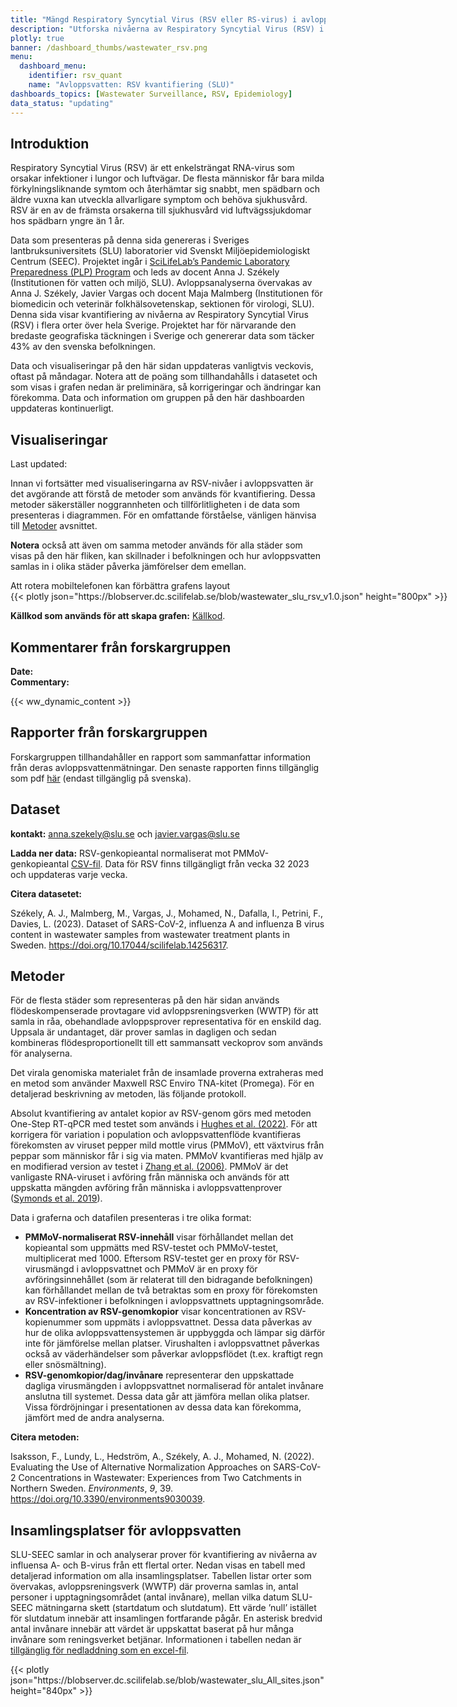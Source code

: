 ```yaml
---
title: "Mängd Respiratory Syncytial Virus (RSV eller RS-virus) i avloppsvatten (SEEC-SLU)"
description: "Utforska nivåerna av Respiratory Syncytial Virus (RSV) i avloppsvatten över hela Sverige. Veckodata från SLU-SEEC spårar RSV-trender, täcker en betydande del av befolkningen, och hjälper till att förutsäga potentiella utbrott."
plotly: true
banner: /dashboard_thumbs/wastewater_rsv.png
menu:
  dashboard_menu:
    identifier: rsv_quant
    name: "Avloppsvatten: RSV kvantifiering (SLU)"
dashboards_topics: [Wastewater Surveillance, RSV, Epidemiology]
data_status: "updating"
---
```

## Introduktion

Respiratory Syncytial Virus (RSV) är ett enkelsträngat RNA-virus som orsakar infektioner i lungor och luftvägar. De flesta människor får bara milda förkylningsliknande symtom och återhämtar sig snabbt, men spädbarn och äldre vuxna kan utveckla allvarligare symptom och behöva sjukhusvård. RSV är en av de främsta orsakerna till sjukhusvård vid luftvägssjukdomar hos spädbarn yngre än 1 år.

Data som presenteras på denna sida genereras i Sveriges lantbruksuniversitets (SLU) laboratorier vid Svenskt Miljöepidemiologiskt Centrum (SEEC). Projektet ingår i <a target="_blank" href="https://www.pathogens.se/resources/">SciLifeLab’s Pandemic Laboratory Preparedness (PLP) Program</a> och leds av docent Anna J. Székely (Institutionen för vatten och miljö, SLU). Avloppsanalyserna övervakas av Anna J. Székely, Javier Vargas och docent Maja Malmberg (Institutionen för biomedicin och veterinär folkhälsovetenskap, sektionen för virologi, SLU). Denna sida visar kvantifiering av nivåerna av Respiratory Syncytial Virus (RSV) i flera orter över hela Sverige. Projektet har för närvarande den bredaste geografiska täckningen i Sverige och genererar data som täcker 43% av den svenska befolkningen.

Data och visualiseringar på den här sidan uppdateras vanligtvis veckovis, oftast på måndagar. Notera att de poäng som tillhandahålls i datasetet och som visas i grafen nedan är preliminära, så korrigeringar och ändringar kan förekomma. Data och information om gruppen på den här dashboarden uppdateras kontinuerligt.


## Visualiseringar

<div class="alert alert-info">Last updated: <span id="last_modified_slu_rsv"></span></div>

Innan vi fortsätter med visualiseringarna av RSV-nivåer i avloppsvatten är det avgörande att förstå de metoder som används för kvantifiering. Dessa metoder säkerställer noggrannheten och tillförlitligheten i de data som presenteras i diagrammen. För en omfattande förståelse, vänligen hänvisa till [Metoder](#metoder) avsnittet.

**Notera** också att även om samma metoder används för alla städer som visas på den här fliken, kan skillnader i befolkningen och hur avloppsvatten samlas in i olika städer påverka jämförelser dem emellan.

<div class="d-md-none alert alert-info">
  Att rotera mobiltelefonen kan förbättra grafens layout
</div>

<div class="plot_wrapper mb-3">
  <div class="table-responsive" style="min-width: 1200px">{{< plotly json="https://blobserver.dc.scilifelab.se/blob/wastewater_slu_rsv_v1.0.json" height="800px" >}}</div>
</div>

**Källkod som används för att skapa grafen:** [Källkod](https://github.com/ScilifelabDataCentre/pathogens-portal-visualisations/blob/main/wastewater/combined_slu_rsv.py).

## Kommentarer från forskargruppen

<div><b>Date:</b> <span id="slu_rsv_comment_date"></span><br><b>Commentary:</b> <span id="slu_rsv_comment"></span></div>

{{< ww_dynamic_content >}}

## Rapporter från forskargruppen

Forskargruppen tillhandahåller en rapport som sammanfattar information från deras avloppsvattenmätningar. Den senaste rapporten finns tillgänglig som pdf <a target="_blank" href="https://blobserver.dc.scilifelab.se/blob/Latest_weekly_report_SEEC-SLU.pdf">här</a> (endast tillgänglig på svenska).

## Dataset

**kontakt:** <anna.szekely@slu.se> och <javier.vargas@slu.se>

**Ladda ner data:** RSV-genkopieantal normaliserat mot PMMoV-genkopieantal [CSV-fil](https://blobserver.dc.scilifelab.se/blob/SLU_wastewater_data_v1.0.csv). Data för RSV finns tillgängligt från vecka 32 2023 och uppdateras varje vecka.

**Citera datasetet:**

Székely, A. J., Malmberg, M., Vargas, J., Mohamed, N., Dafalla, I., Petrini, F., Davies, L. (2023). Dataset of SARS-CoV-2, influenza A and influenza B virus content in wastewater samples from wastewater treatment plants in Sweden. <https://doi.org/10.17044/scilifelab.14256317>.

## Metoder

För de flesta städer som representeras på den här sidan används flödeskompenserade provtagare vid avloppsreningsverken (WWTP) för att samla in råa, obehandlade avloppsprover representativa för en enskild dag. Uppsala är undantaget, där prover samlas in dagligen och sedan kombineras flödesproportionellt till ett sammansatt veckoprov som används för analyserna.

Det virala genomiska materialet från de insamlade proverna extraheras med en metod som använder Maxwell RSC Enviro TNA-kitet (Promega). För en detaljerad beskrivning av metoden, läs följande protokoll.

Absolut kvantifiering av antalet kopior av RSV-genom görs med metoden One-Step RT-qPCR med testet som används i <a target="_blank" href="https://doi.org/10.1021/acs.estlett.1c00963">Hughes et al. (2022)</a>. För att korrigera för variation i population och avloppsvattenflöde kvantifieras förekomsten av viruset pepper mild mottle virus (PMMoV), ett växtvirus från peppar som människor får i sig via maten. PMMoV kvantifieras med hjälp av en modifierad version av testet i <a target="_blank" href="https://doi.org/10.1371/journal.pbio.0040003">Zhang et al. (2006)</a>. PMMoV är det vanligaste RNA-viruset i avföring från människa och används för att uppskatta mängden avföring från människa i avloppsvattenprover (<a target="_blank" href="https://doi.org/10.1371/journal.ppat.1007639">Symonds et al. 2019</a>).

Data i graferna och datafilen presenteras i tre olika format:

- **PMMoV-normaliserat RSV-innehåll** visar förhållandet mellan det kopieantal som uppmätts med RSV-testet och PMMoV-testet, multiplicerat med 1000. Eftersom RSV-testet ger en proxy för RSV-virusmängd i avloppsvattnet och PMMoV är en proxy för avföringsinnehållet (som är relaterat till den bidragande befolkningen) kan förhållandet mellan de två betraktas som en proxy för förekomsten av RSV-infektioner i befolkningen i avloppsvattnets upptagningsområde.
- **Koncentration av RSV-genomkopior** visar koncentrationen av RSV-kopienummer som uppmäts i avloppsvattnet. Dessa data påverkas av hur de olika avloppsvattensystemen är uppbyggda och lämpar sig därför inte för jämförelse mellan platser. Virushalten i avloppsvattnet påverkas också av väderhändelser som påverkar avloppsflödet (t.ex. kraftigt regn eller snösmältning).
- **RSV-genomkopior/dag/invånare** representerar den uppskattade dagliga virusmängden i avloppsvattnet normaliserad för antalet invånare anslutna till systemet. Dessa data går att jämföra mellan olika platser. Vissa fördröjningar i presentationen av dessa data kan förekomma, jämfört med de andra analyserna.

**Citera metoden:**

Isaksson, F., Lundy, L., Hedström, A., Székely, A. J., Mohamed, N. (2022). Evaluating the Use of Alternative Normalization Approaches on SARS-CoV-2 Concentrations in Wastewater: Experiences from Two Catchments in Northern Sweden. _Environments_, _9_, 39. <https://doi.org/10.3390/environments9030039>.

## Insamlingsplatser för avloppsvatten

SLU-SEEC samlar in och analyserar prover för kvantifiering av nivåerna av influensa A- och B-virus från ett flertal orter. Nedan visas en tabell med detaljerad information om alla insamlingsplatser. Tabellen listar orter som övervakas, avloppsreningsverk (WWTP) där proverna samlas in, antal personer i upptagningsområdet (antal invånare), mellan vilka datum SLU-SEEC mätningarna skett (startdatum och slutdatum). Ett värde ’null’ istället för slutdatum innebär att insamlingen fortfarande pågår. En asterisk bredvid antal invånare innebär att värdet är uppskattat baserat på hur många invånare som reningsverket betjänar. Informationen i tabellen nedan är [tillgänglig för nedladdning som en excel-fil](https://blobserver.dc.scilifelab.se/blob/SLU_All_sites.xlsx).

<div class="plot_wrapper mb-3">
  <div class="table-responsive">{{< plotly json="https://blobserver.dc.scilifelab.se/blob/wastewater_slu_All_sites.json" height="840px" >}}</div>
</div>